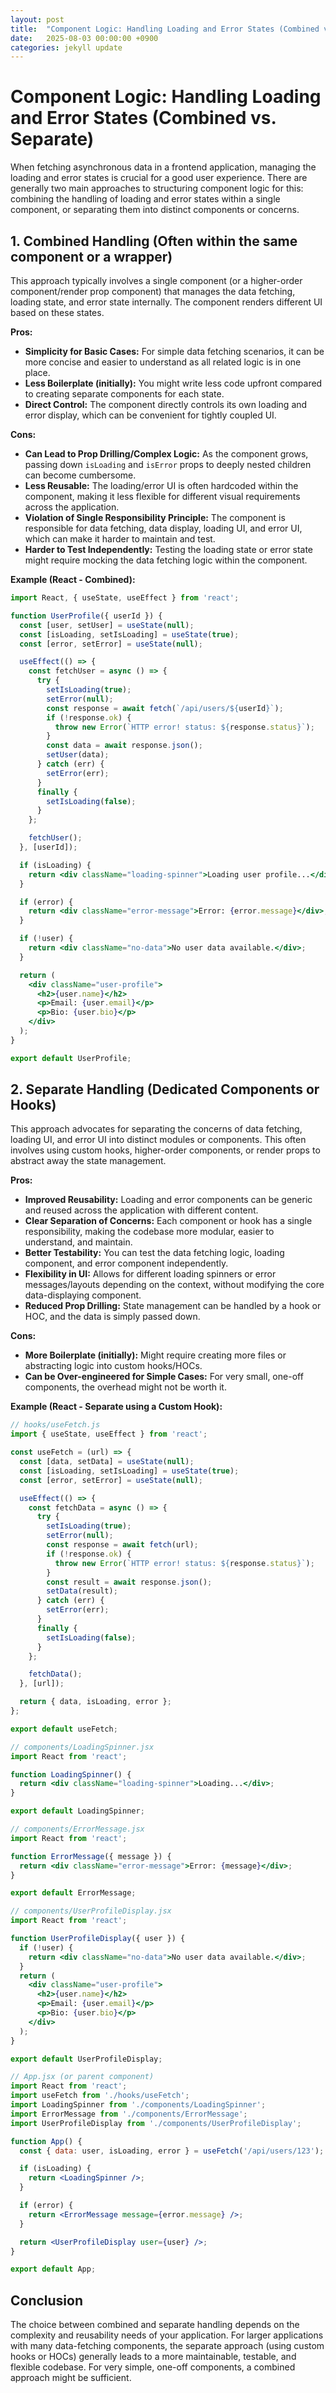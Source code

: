 ```yaml
---
layout: post
title:  "Component Logic: Handling Loading and Error States (Combined vs. Separate)"
date:   2025-08-03 00:00:00 +0900
categories: jekyll update
---
```

# Component Logic: Handling Loading and Error States (Combined vs. Separate)

When fetching asynchronous data in a frontend application, managing the loading and error states is crucial for a good user experience. There are generally two main approaches to structuring component logic for this: combining the handling of loading and error states within a single component, or separating them into distinct components or concerns.

## 1. Combined Handling (Often within the same component or a wrapper)

This approach typically involves a single component (or a higher-order component/render prop component) that manages the data fetching, loading state, and error state internally. The component renders different UI based on these states.

**Pros:**
*   **Simplicity for Basic Cases:** For simple data fetching scenarios, it can be more concise and easier to understand as all related logic is in one place.
*   **Less Boilerplate (initially):** You might write less code upfront compared to creating separate components for each state.
*   **Direct Control:** The component directly controls its own loading and error display, which can be convenient for tightly coupled UI.

**Cons:**
*   **Can Lead to Prop Drilling/Complex Logic:** As the component grows, passing down `isLoading` and `isError` props to deeply nested children can become cumbersome.
*   **Less Reusable:** The loading/error UI is often hardcoded within the component, making it less flexible for different visual requirements across the application.
*   **Violation of Single Responsibility Principle:** The component is responsible for data fetching, data display, loading UI, and error UI, which can make it harder to maintain and test.
*   **Harder to Test Independently:** Testing the loading state or error state might require mocking the data fetching logic within the component.

**Example (React - Combined):**

```jsx
import React, { useState, useEffect } from 'react';

function UserProfile({ userId }) {
  const [user, setUser] = useState(null);
  const [isLoading, setIsLoading] = useState(true);
  const [error, setError] = useState(null);

  useEffect(() => {
    const fetchUser = async () => {
      try {
        setIsLoading(true);
        setError(null);
        const response = await fetch(`/api/users/${userId}`);
        if (!response.ok) {
          throw new Error(`HTTP error! status: ${response.status}`);
        }
        const data = await response.json();
        setUser(data);
      } catch (err) {
        setError(err);
      }
      finally {
        setIsLoading(false);
      }
    };

    fetchUser();
  }, [userId]);

  if (isLoading) {
    return <div className="loading-spinner">Loading user profile...</div>;
  }

  if (error) {
    return <div className="error-message">Error: {error.message}</div>;
  }

  if (!user) {
    return <div className="no-data">No user data available.</div>;
  }

  return (
    <div className="user-profile">
      <h2>{user.name}</h2>
      <p>Email: {user.email}</p>
      <p>Bio: {user.bio}</p>
    </div>
  );
}

export default UserProfile;
```

## 2. Separate Handling (Dedicated Components or Hooks)

This approach advocates for separating the concerns of data fetching, loading UI, and error UI into distinct modules or components. This often involves using custom hooks, higher-order components, or render props to abstract away the state management.

**Pros:**
*   **Improved Reusability:** Loading and error components can be generic and reused across the application with different content.
*   **Clear Separation of Concerns:** Each component or hook has a single responsibility, making the codebase more modular, easier to understand, and maintain.
*   **Better Testability:** You can test the data fetching logic, loading component, and error component independently.
*   **Flexibility in UI:** Allows for different loading spinners or error messages/layouts depending on the context, without modifying the core data-displaying component.
*   **Reduced Prop Drilling:** State management can be handled by a hook or HOC, and the data is simply passed down.

**Cons:**
*   **More Boilerplate (initially):** Might require creating more files or abstracting logic into custom hooks/HOCs.
*   **Can be Over-engineered for Simple Cases:** For very small, one-off components, the overhead might not be worth it.

**Example (React - Separate using a Custom Hook):**

```jsx
// hooks/useFetch.js
import { useState, useEffect } from 'react';

const useFetch = (url) => {
  const [data, setData] = useState(null);
  const [isLoading, setIsLoading] = useState(true);
  const [error, setError] = useState(null);

  useEffect(() => {
    const fetchData = async () => {
      try {
        setIsLoading(true);
        setError(null);
        const response = await fetch(url);
        if (!response.ok) {
          throw new Error(`HTTP error! status: ${response.status}`);
        }
        const result = await response.json();
        setData(result);
      } catch (err) {
        setError(err);
      }
      finally {
        setIsLoading(false);
      }
    };

    fetchData();
  }, [url]);

  return { data, isLoading, error };
};

export default useFetch;
```

```jsx
// components/LoadingSpinner.jsx
import React from 'react';

function LoadingSpinner() {
  return <div className="loading-spinner">Loading...</div>;
}

export default LoadingSpinner;
```

```jsx
// components/ErrorMessage.jsx
import React from 'react';

function ErrorMessage({ message }) {
  return <div className="error-message">Error: {message}</div>;
}

export default ErrorMessage;
```

```jsx
// components/UserProfileDisplay.jsx
import React from 'react';

function UserProfileDisplay({ user }) {
  if (!user) {
    return <div className="no-data">No user data available.</div>;
  }
  return (
    <div className="user-profile">
      <h2>{user.name}</h2>
      <p>Email: {user.email}</p>
      <p>Bio: {user.bio}</p>
    </div>
  );
}

export default UserProfileDisplay;
```

```jsx
// App.jsx (or parent component)
import React from 'react';
import useFetch from './hooks/useFetch';
import LoadingSpinner from './components/LoadingSpinner';
import ErrorMessage from './components/ErrorMessage';
import UserProfileDisplay from './components/UserProfileDisplay';

function App() {
  const { data: user, isLoading, error } = useFetch('/api/users/123');

  if (isLoading) {
    return <LoadingSpinner />;
  }

  if (error) {
    return <ErrorMessage message={error.message} />;
  }

  return <UserProfileDisplay user={user} />;
}

export default App;
```

## Conclusion

The choice between combined and separate handling depends on the complexity and reusability needs of your application. For larger applications with many data-fetching components, the separate approach (using custom hooks or HOCs) generally leads to a more maintainable, testable, and flexible codebase. For very simple, one-off components, a combined approach might be sufficient.